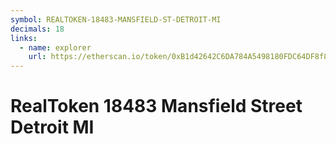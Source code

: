 ```yaml
---
symbol: REALTOKEN-18483-MANSFIELD-ST-DETROIT-MI
decimals: 18
links:
  - name: explorer
    url: https://etherscan.io/token/0xB1d42642C6DA784A5498180FDC64DF8f8F2bB773
---
```


# RealToken 18483 Mansfield Street Detroit MI
